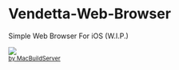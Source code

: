 Vendetta-Web-Browser
====================

Simple Web Browser For iOS (W.I.P.)

<!-- MacBuildServer Install Button -->
<div class="macbuildserver-block">
    <a class="macbuildserver-button" href="http://macbuildserver.com/project/github/build/?xcode_project=Vendetta+Web+Browser.xcodeproj&amp;target=Vendetta+Web+Browser&amp;repo_url=git%3A%2F%2Fgithub.com%2Fpod32g%2FVendettaWebBrowser.git&amp;build_conf=Release" target="_blank"><img src="http://com.macbuildserver.github.s3-website-us-east-1.amazonaws.com/button_up.png"/></a><br/><sup><a href="http://macbuildserver.com/github/opensource/" target="_blank">by MacBuildServer</a></sup>
</div>
<!-- MacBuildServer Install Button -->

